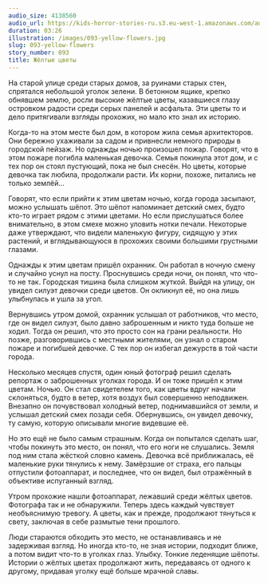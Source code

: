 ```yaml
---
audio_size: 4138560
audio_url: https://kids-horror-stories-ru.s3.eu-west-1.amazonaws.com/audio/093-yellow-flowers.mp3
duration: 03:26
illustration: /images/093-yellow-flowers.jpg
slug: 093-yellow-flowers
story_number: 093
title: Жёлтые цветы
---
```


На старой улице среди старых домов, за руинами старых стен, спрятался небольшой уголок зелени. В бетонном ящике, крепко обнявшем землю, росли высокие жёлтые цветы, казавшиеся глазу островком радости среди серых панелей и асфальта. Эти цветы то и дело притягивали взгляды прохожих, но мало кто знал их историю.

Когда-то на этом месте был дом, в котором жила семья архитекторов. Они бережно ухаживали за садом и привнесли немного природы в городской пейзаж. Но однажды ночью произошел пожар. Говорят, что в этом пожаре погибла маленькая девочка. Семья покинула этот дом, и с тех пор он стоял пустующий, пока не был снесён. Но цветы, которые девочка так любила, продолжали расти. Их корни, похоже, питались не только землёй...

Говорят, что если прийти к этим цветам ночью, когда города засыпают, можно услышать шёпот. Это шёпот напоминает детский смех, будто кто-то играет рядом с этими цветами. Но если прислушаться более внимательно, в этом смехе можно уловить нотки печали. Некоторые даже утверждают, что видели маленькую фигуру, сидящую у этих растений, и вглядывающуюся в прохожих своими большими грустными глазами.

Однажды к этим цветам пришёл охранник. Он работал в ночную смену и случайно уснул на посту. Проснувшись среди ночи, он понял, что что-то не так. Городская тишина была слишком жуткой. Выйдя на улицу, он увидел силуэт девочки среди цветов. Он окликнул её, но она лишь улыбнулась и ушла за угол.

Вернувшись утром домой, охранник услышал от работников, что место, где он видел силуэт, было давно заброшенным и никто туда больше не ходил. Тогда он решил, что это просто сон на грани реальности. Но позже, разговорившись с местными жителями, он узнал о старом пожаре и погибшей девочке. С тех пор он избегал дежурств в той части города.

Несколько месяцев спустя, один юный фотограф решил сделать репортаж о заброшенных уголках города. И он тоже пришёл к этим цветам. Ночью. Он стал свидетелем того, как цветы вдруг начали склоняться, будто в ветер, хотя воздух был совершенно неподвижен. Внезапно он почувствовал холодный ветер, поднимавшийся от земли, и услышал детский смех позади себя. Обернувшись, он увидел девочку, ту самую, которую описывали многие видевшие её.

Но это ещё не было самым страшным. Когда он попытался сделать шаг, чтобы покинуть это место, он понял, что его ноги не слушались. Земля под ним стала жёсткой словно камень. Девочка всё приближалась, её маленькие руки тянулись к нему. Замёрзшие от страха, его пальцы отпустили фотоаппарат, и последнее, что он видел, был отражённый в объективе испуганный взгляд.

Утром прохожие нашли фотоаппарат, лежавший среди жёлтых цветов. Фотографа так и не обнаружили. Теперь здесь каждый чувствует необъяснимую тревогу. А цветы, как и прежде, продолжают тянуться к свету, заключая в себе размытые тени прошлого.

Люди стараются обходить это место, не останавливаясь и не задерживая взгляд. Но иногда кто-то, не зная истории, подходит ближе, а потом видит что-то в уголках глаз. Улыбку. Тонкие леденящие шёпоты. Истории о жёлтых цветах продолжают жить, передаваясь от одного к другому, придавая уголку ещё больше мрачной славы.